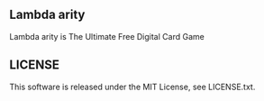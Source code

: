 ## Lambda arity

Lambda arity is The Ultimate Free Digital Card Game

## LICENSE
This software is released under the MIT License, see LICENSE.txt.